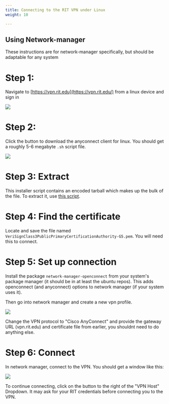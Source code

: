 ```yaml
---
title: Connecting to the RIT VPN under Linux
weight: 10

---
```


## Using Network-manager
These instructions are for network-manager specifically, but should be adaptable for any system

Step 1:
=======

Navigate to [https://vpn.rit.edu](https://vpn.rit.edu/) from a linux device and sign in

![](/rit-linux-wiki/img/rit-vpn/download-login.png)

Step 2:
=======

Click the button to download the anyconnect client for linux. You should get a roughly 5-6 megabyte `.sh` script file.

![](/rit-linux-wiki/img/rit-vpn/download.png)

Step 3: Extract
===============

This installer script contains an encoded tarball which makes up the bulk of the file. To extract it, use [this script](https://gist.github.com/MoralCode/0e6d3515cc6546ada033a504d95c79f7).


Step 4: Find the certificate
============================

Locate and save the file named `VeriSignClass3PublicPrimaryCertificationAuthority-G5.pem`. You will need this to connect.

Step 5: Set up connection
=========================

Install the package `network-manager-openconnect` from your system's package manager (it should be in at least the ubuntu repos). This adds openconnect (and anyconnect) options to network manager (if your system uses it).

Then go into network manager and create a new vpn profile.

![](/rit-linux-wiki/img/rit-vpn/settings.png)

Change the VPN protocol to "Cisco AnyConnect" and provide the gateway URL (vpn.rit.edu) and certificate file from earlier, you shouldnt need to do anything else.

Step 6: Connect
===============

In network manager, connect to the VPN. You should get a window like this:

![](/rit-linux-wiki/img/rit-vpn/connecting.png)

To continue connecting, click on the button to the right of the "VPN Host" Dropdown. It may ask for your RIT credentials before connecting you to the VPN.
